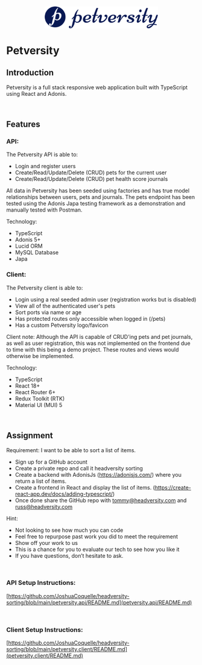 <p align="center" style="margin: 20px 0">
  <img src="petversity.client/src/assets/petversity.png" width="300"/>
</p>

# Petversity

## Introduction
Petversity is a full stack responsive web application built with TypeScript using React and Adonis.

<br>

## Features

### API:
The Petversity API is able to:
- Login and register users
- Create/Read/Update/Delete (CRUD) pets for the current user
- Create/Read/Update/Delete (CRUD) pet health score journals

All data in Petversity has been seeded using factories and has true model relationships between users, pets and journals. The pets endpoint has been tested using the Adonis Japa testing framework as a demonstration and manually tested with Postman.

Technology:
- TypeScript
- Adonis 5+
- Lucid ORM
- MySQL Database
- Japa

### Client:
The Petversity client is able to:
- Login using a real seeded admin user (registration works but is disabled)
- View all of the authenticated user's pets
- Sort ports via name or age
- Has protected routes only accessible when logged in (/pets)
- Has a custom Petversity logo/favicon

Client note: Although the API is capable of CRUD'ing pets and pet journals, as well as user registration, this was not implemented on the frontend due to time with this being a demo project. These routes and views would otherwise be implemented.

Technology:
- TypeScript
- React 18+
- React Router 6+
- Redux Toolkit (RTK) 
- Material UI (MUI) 5

<br>

## Assignment 
Requirement: I want to be able to sort a list of items.
- Sign up for a GitHub account
- Create a private repo and call it headversity sorting
- Create a backend with AdonisJs (https://adonisjs.com/) where you return a list of items.
- Create a frontend in React and display the list of items.
(https://create-react-app.dev/docs/adding-typescript/)
- Once done share the GitHub repo with tommy@headversity.com and russ@headversity.com

Hint:
- Not looking to see how much you can code
- Feel free to repurpose past work you did to meet the requirement
- Show off your work to us
- This is a chance for you to evaluate our tech to see how you like it
- If you have questions, don’t hesitate to ask.


<br>

### API Setup Instructions:
[https://github.com/JoshuaCoquelle/headversity-sorting/blob/main/petversity.api/README.md](petversity.api/README.md)

<br>

### Client Setup Instructions:
[https://github.com/JoshuaCoquelle/headversity-sorting/blob/main/petversity.client/README.md](petversity.client/README.md)
